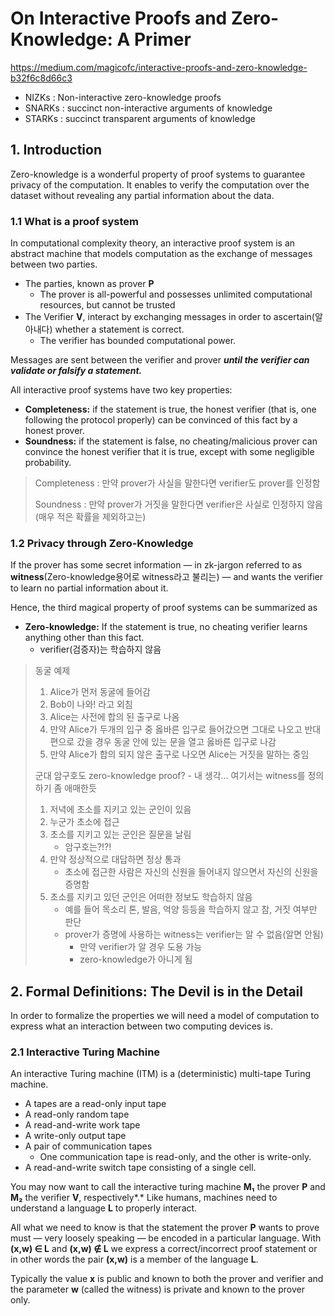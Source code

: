 # On Interactive Proofs and Zero-Knowledge: A Primer

https://medium.com/magicofc/interactive-proofs-and-zero-knowledge-b32f6c8d66c3

- NIZKs : Non-interactive zero-knowledge proofs 
- SNARKs : succinct non-interactive arguments of knowledge
- STARKs : succinct transparent arguments of knowledge

## 1. Introduction

Zero-knowledge is a wonderful property of proof systems to guarantee privacy of the computation. It enables to verify the computation over the dataset without revealing any partial information about the data.

### 1.1 What is a proof system

In computational complexity theory, an interactive proof system is an abstract machine that models computation as the exchange of messages between two parties.

- The parties, known as prover **P**
  - The prover is all-powerful and possesses unlimited computational resources, but cannot be trusted
- The Verifier **V**, interact by exchanging messages in order to ascertain(알아내다) whether a statement is correct.
  - The verifier has bounded computational power.

Messages are sent between the verifier and prover ***until the verifier can validate or falsify a statement.***

All interactive proof systems have two key properties:

- **Completeness:** if the statement is true, the honest verifier (that is, one following the protocol properly) can be convinced of this fact by a honest prover.
- **Soundness:** if the statement is false, no cheating/malicious prover can convince the honest verifier that it is true, except with some negligible probability.

> Completeness : 만약 prover가 사실을 말한다면 verifier도 prover를 인정함
>
> Soundness : 만약 prover가 거짓을 말한다면 verifier은 사실로 인정하지 않음(매우 적은 확률을 제외하고는)

### 1.2 Privacy through Zero-Knowledge

If the prover has some secret information — in zk-jargon referred to as **witness**(Zero-knowledge용어로 witness라고 불리는) — and wants the verifier to learn no partial information about it.

Hence, the third magical property of proof systems can be summarized as

- **Zero-knowledge:** If the statement is true, no cheating verifier learns anything other than this fact.
  - verifier(검증자)는 학습하지 않음

> 동굴 예제
>
> 1. Alice가 먼저 동굴에 들어감
> 2. Bob이 나와! 라고 외침
> 3. Alice는 사전에 합의 된 출구로 나옴
> 4. 만약 Alice가 두개의 입구 중 옳바른 입구로 들어갔으면 그대로 나오고 반대편으로 갔을 경우 동굴 안에 있는 문을 열고 옳바른 입구로 나감
> 5. 만약 Alice가 합의 되지 않은 출구로 나오면 Alice는 거짓을 말하는 중임
>
> 군대 암구호도 zero-knowledge proof? - 내 생각... 여기서는 witness를 정의하기 좀 애매한듯
>
> 1. 저녁에 초소를 지키고 있는 군인이 있음
> 2. 누군가 초소에 접근
> 3. 초소를 지키고 있는 군인은 질문을 날림
>    - 암구호는?!?!
> 4. 만약 정상적으로 대답하면 정상 통과
>    - 초소에 접근한 사람은 자신의 신원을 들어내지 않으면서 자신의 신원을 증명함
> 5. 초소를 지키고 있던 군인은 어떠한 정보도 학습하지 않음
>    - 예를 들어 목소리 톤, 발음, 억양 등등을 학습하지 않고 참, 거짓 여부만 판단
>    - prover가 증명에 사용하는 witness는 verifier는 알 수 없음(알면 안됨)
>      - 만약 verifier가 알 경우 도용 가능
>      - zero-knowledge가 아니게 됨

## 2. Formal Definitions: The Devil is in the Detail

In order to formalize the properties we will need a model of computation to express what an interaction between two computing devices is.

### 2.1 Interactive Turing Machine

An interactive Turing machine (ITM) is a (deterministic) multi-tape Turing machine.

- A tapes are a read-only input tape
- A read-only random tape
- A read-and-write work tape
- A write-only output tape
- A pair of communication tapes
  - One communication tape is read-only, and the other is write-only.
- A read-and-write switch tape consisting of a single cell.

You may now want to call the interactive turing machine **M₁** the prover **P** and **M₂** the verifier **V**, respectively*.* Like humans, machines need to understand a language **L** to properly interact. 

All what we need to know is that the statement the prover **P** wants to prove must — very loosely speaking — be encoded in a particular language. With **(x,w) ∈ L** and **(x,w) ∉ L** we express a correct/incorrect proof statement or in other words the pair **(x,w)** is a member of the language **L**.

Typically the value **x** is public and known to both the prover and verifier and the parameter **w** (called the witness) is private and known to the prover only.